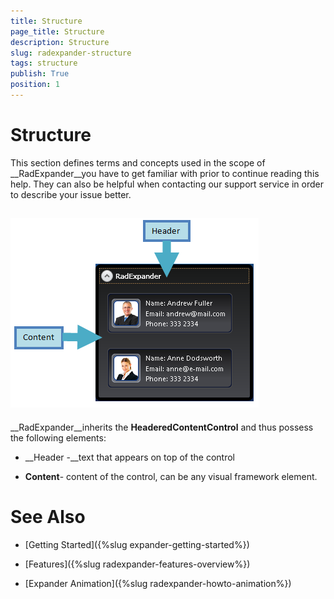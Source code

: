 ```yaml
---
title: Structure
page_title: Structure
description: Structure
slug: radexpander-structure
tags: structure
publish: True
position: 1
---
```


# Structure



This section defines terms and concepts used in the scope of __RadExpander__you have to get familiar with prior to continue reading this help. They can also be helpful when contacting our support service in order to describe your issue better.
			

## ![](images/RadExpander_structure.png)

__RadExpander__inherits the __HeaderedContentControl__ and thus possess the following elements:
				

* __Header -__text that appears on top of the control
					

* __Content__- content of the control, can be any visual framework element.
					



# See Also

 * [Getting Started]({%slug expander-getting-started%})

 * [Features]({%slug radexpander-features-overview%})

 * [Expander Animation]({%slug radexpander-howto-animation%})
